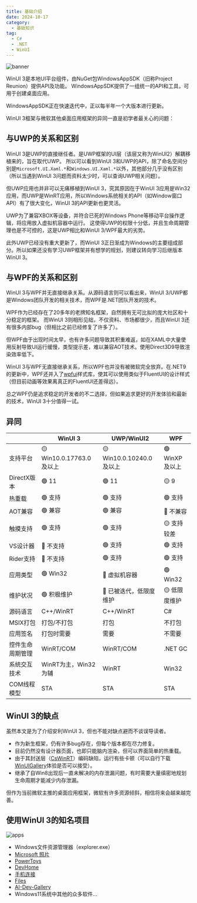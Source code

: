 ```yaml
---
title: 基础介绍
date: 2024-10-17
category:
  - 基础知识
tag:
  - C#
  - .NET
  - WinUI
---
```


![banner](../imgs/header.png)

WinUI 3是本地UI平台组件，由NuGet包WindowsAppSDK（旧称Project Reunion）提供API及功能。 WindowsAppSDK提供了一组统一的API和工具，可用于创建桌面应用。

WindowsAppSDK正在快速迭代中，正以每半年一个大版本进行更新。

WinUI 3框架与微软其他桌面应用框架的异同一直是初学者最关心的问题：

## 与UWP的关系和区别

WinUI 3是UWP的直接继任者。是UWP框架的UI层（该层又称为WinUI2）解耦移植来的，旨在取代UWP。
所以可以看到WinUI 3和UWP的API，除了命名空间分别是`Microsoft.UI.Xaml.*`和`Windows.UI.Xaml.*`以外，其他部分几乎没有区别（所以当遇到WinUI 3问题而资料太少时，可以查询UWP相关问题）。

但UWP应用也并非可以无痛移植到WinUI 3，究其原因在于WinUI 3应用是Win32应用，而UWP是WinRT应用，所以Windows系统相关的API（如Window窗口API）有了很大变化，WinUI 3的API更新也更灵活。

UWP为了兼容XBOX等设备，并符合已死的Windows Phone等移动平台操作逻辑，将应用放入虚拟机容器中运行。
这使得UWP的权限十分低，并且生命周期管理也是不可控的，这是UWP相比和WinUI 3/WPF最大的劣势。

此外UWP已经没有重大更新了，而WinUI 3正日渐成为Windows的主要组成部分。所以如果还没有学习UWP框架并有想学的规划，则建议转向学习后继版本WinUI 3。

## 与WPF的关系和区别

WinUI 3与WPF并无直接继承关系。从源码语言则可以看出来，WinUI 3/UWP都是Windows团队开发的相关技术，而WPF是.NET团队开发的技术。

WPF作为已经存在了20多年的老牌知名框架，自然拥有无可比拟的庞大社区和十分稳定的框架。
而WinUI 3则相形见绌，不仅资料、市场都很少，而且WinUI 3还有很多内部bug（但相比之前已经修复了许多了）。

但WPF由于出现时间太早，也有许多问题导致其积重难返，如在XAML中大量使用反射导致UI运行缓慢，类型提示差，难以兼容AOT技术。使用Direct3D9导致渲染效率低下。

WinUI 3与WPF无直接继承关系，所以WPF也并没有被微软完全放弃。在.NET9的更新中，WPF还并入了[wpfui](https://wpfui.lepo.co/)样式库，使其可以使用类似于FluentUI的设计样式（但目前动画等效果离真正的FluentUI还差得远）。

总之WPF仍是追求稳定的开发者的不二选择，但如果追求更好的开发体验和最新的技术，WinUI 3十分值得一试。

## 异同

|                  | WinUI 3                  | UWP/WinUI2               | WPF            |
| ---------------- | ------------------------ | ------------------------ | -------------- |
| 支持平台         | 🟡 Win10.0.17763.0及以上 | 🟡 Win10.0.10240.0及以上 | 🟢 WinXP及以上 |
| DirectX版本      | 🟢 11                    | 🟢 11                    | 🟡 9           |
| 热重载           | 🟢 支持                  | 🟢 支持                  | 🟢 支持        |
| AOT兼容          | 🟢 兼容                  | 🟢 兼容                  | 🔴 不兼容      |
| 触摸支持         | 🟢 支持                  | 🟢 支持                  | 🟡 支持较差    |
| VS设计器         | 🔴 不支持                | 🟢 支持                  | 🟢 支持        |
| Rider支持        | 🔴 不支持                | 🟢 支持                  | 🟢 支持        |
| 应用类型         | 🟢 Win32                 | 🔴 虚拟机容器            | 🟢 Win32       |
| 维护状况         | 🟢 积极维护              | 🔴 已被迭代，低限度维护  | 🟡 低限度维护  |
| 源码语言         | C++/WinRT                | C++/WinRT                | C#             |
| MSIX打包         | 打包/不打包              | 打包                     | 不打包         |
| 应用签名         | 打包时需要               | 需要                     | 不需要         |
| 控件生命周期管理 | WinRT/COM                | WinRT/COM                | .NET GC        |
| 系统交互技术     | WinRT为主，Win32为辅     | WinRT                    | Win32          |
| COM线程模型      | STA                      | STA                      | STA            |

## WinUI 3的缺点

虽然本文是为了介绍安利WinUI 3，但也不能对缺点避而不谈误导读者。

- 作为新生框架，仍有许多bug存在，但每个版本都在尽力修复。
- 目前仍然没有设计器页面，也即只能脑内渲染，但可以界面简单的热重载。
- 由于其封送层（[CsWinRT](https://github.com/microsoft/CsWinRT/)）编码缺陷，运行有些卡顿（可以自行下载[WinUIGallery](https://apps.microsoft.com/store/detail/9P3JFPWWDZRC)体验是否可以接受）。
- 继承了自Win8出现后一直未解决的内存泄漏问题，有时需要大量缜密地规划生命周期才能减少内存泄漏。

但作为当前微软主推的桌面应用框架，微软有许多资源倾斜，相信将来会越来越完善。

## 使用WinUI 3的知名项目

![apps](../imgs/winui_os.png)

- Windows文件资源管理器（explorer.exe）
- [Microsoft 照片](https://apps.microsoft.com/store/detail/9WZDNCRFJBH4)
- [PowerToys](https://apps.microsoft.com/store/detail/XP89DCGQ3K6VLD)
- [DevHome](https://apps.microsoft.com/store/detail/9MV8F79FGXTR)
- [手机连接](https://apps.microsoft.com/store/detail/9NMPJ99VJBWV)
- [Files](https://files.community/)
- [AI-Dev-Gallery](https://github.com/microsoft/AI-Dev-Gallery)
- Windows11系统中其他的众多软件...

